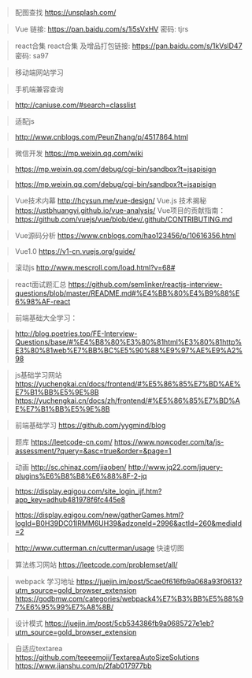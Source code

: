 > 配图查找  https://unsplash.com/

>Vue  链接: https://pan.baidu.com/s/1i5sVxHV 密码: tjrs

> react合集 react合集 及增品打包链接: https://pan.baidu.com/s/1kVslD47 密码: sa97

>移动端网站学习

> 手机端兼容查询

> http://caniuse.com/#search=classlist

> 适配js

> http://www.cnblogs.com/PeunZhang/p/4517864.html

> 微信开发
> https://mp.weixin.qq.com/wiki

> https://mp.weixin.qq.com/debug/cgi-bin/sandbox?t=jsapisign

> https://mp.weixin.qq.com/debug/cgi-bin/sandbox?t=jsapisign

> Vue技术内幕 http://hcysun.me/vue-design/
> Vue.js 技术揭秘 https://ustbhuangyi.github.io/vue-analysis/
> Vue项目的贡献指南：https://github.com/vuejs/vue/blob/dev/.github/CONTRIBUTING.md

> Vue源码分析
> https://www.cnblogs.com/hao123456/p/10616356.html

> Vue1.0
> https://v1-cn.vuejs.org/guide/

> 滚动js
>  http://www.mescroll.com/load.html?v=68#

> react面试题汇总
>  https://github.com/semlinker/reactjs-interview-questions/blob/master/README.md#%E4%BB%80%E4%B9%88%E6%98%AF-react

> 前端基础大全学习：

> http://blog.poetries.top/FE-Interview-Questions/base/#%E4%B8%80%E3%80%81html%E3%80%81http%E3%80%81web%E7%BB%BC%E5%90%88%E9%97%AE%E9%A2%98

> js基础学习网站
> https://yuchengkai.cn/docs/frontend/#%E5%86%85%E7%BD%AE%E7%B1%BB%E5%9E%8B
> https://yuchengkai.cn/docs/zh/frontend/#%E5%86%85%E7%BD%AE%E7%B1%BB%E5%9E%8B

> 前端基础学习
> https://github.com/yygmind/blog


> 题库
> https://leetcode-cn.com/
> https://www.nowcoder.com/ta/js-assessment/?query=&asc=true&order=&page=1

> 动画
> http://sc.chinaz.com/jiaoben/
> http://www.jq22.com/jquery-plugins%E6%B8%B8%E6%88%8F-2-jq

> https://display.eqigou.com/site_login_ijf.htm?app_key=adhub481978f6fc445e8

> https://display.eqigou.com/new/gatherGames.html?logId=B0H39DC01IRMM6UH39&adzoneId=2996&actId=260&mediaId=2


> http://www.cutterman.cn/cutterman/usage   快速切图

> 算法练习网站
> https://leetcode.com/problemset/all/


> webpack 学习地址
> https://juejin.im/post/5cae0f616fb9a068a93f0613?utm_source=gold_browser_extension
> https://godbmw.com/categories/webpack4%E7%B3%BB%E5%88%97%E6%95%99%E7%A8%8B/

> 设计模式
> https://juejin.im/post/5cb534386fb9a0685727e1eb?utm_source=gold_browser_extension

> 自适应textarea
> https://github.com/teeeemoji/TextareaAutoSizeSolutions
> https://www.jianshu.com/p/2fab017977bb
